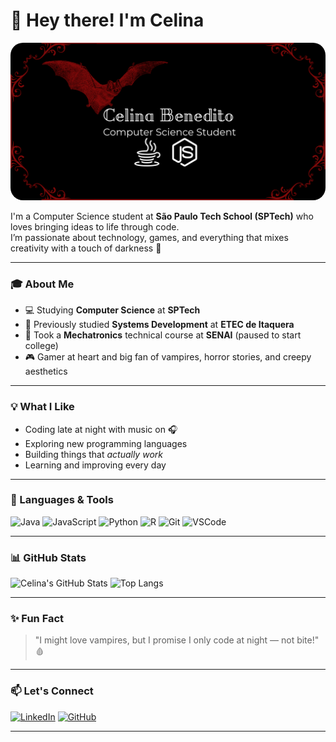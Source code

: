 # 🦇 Hey there! I'm Celina
<p align="center">
  <img src="https://github.com/CelinaBenedito/CelinaBenedito/blob/main/BannerCelina.png" width="800" alt="Celina Banner" style="border-radius: 20px;">
</p>

I'm a Computer Science student at **São Paulo Tech School (SPTech)** who loves bringing ideas to life through code.  
I’m passionate about technology, games, and everything that mixes creativity with a touch of darkness 👻  

---

### 🎓 About Me
- 💻 Studying **Computer Science** at **SPTech**  
- 🧩 Previously studied **Systems Development** at **ETEC de Itaquera**  
- 🤖 Took a **Mechatronics** technical course at **SENAI** (paused to start college)  
- 🎮 Gamer at heart and big fan of vampires, horror stories, and creepy aesthetics  

---

### 💡 What I Like
- Coding late at night with music on 🎧  
- Exploring new programming languages  
- Building things that *actually work*  
- Learning and improving every day  

---

### 🧰 Languages & Tools
![Java](https://img.shields.io/badge/Java-red?style=for-the-badge&logo=java&logoColor=white)
![JavaScript](https://img.shields.io/badge/JavaScript-yellow?style=for-the-badge&logo=javascript&logoColor=black)
![Python](https://img.shields.io/badge/Python-blue?style=for-the-badge&logo=python&logoColor=white)
![R](https://img.shields.io/badge/R-lightgrey?style=for-the-badge&logo=r&logoColor=white)
![Git](https://img.shields.io/badge/Git-orange?style=for-the-badge&logo=git&logoColor=white)
![VSCode](https://img.shields.io/badge/VS%20Code-0078d7?style=for-the-badge&logo=visual-studio-code&logoColor=white)

---

### 📊 GitHub Stats

![Celina's GitHub Stats](https://github-readme-stats.vercel.app/api?username=CelinaBenedito&show_icons=true&theme=dracula)
![Top Langs](https://github-readme-stats.vercel.app/api/top-langs/?username=CelinaBenedito&layout=compact&theme=dracula)

---

### ✨ Fun Fact
> "I might love vampires, but I promise I only code at night — not bite!" 🩸  

---

### 📫 Let's Connect
[![LinkedIn](https://img.shields.io/badge/LinkedIn-blue?style=for-the-badge&logo=linkedin)](https://www.linkedin.com/in/celina-benedito)
[![GitHub](https://img.shields.io/badge/GitHub-black?style=for-the-badge&logo=github)](https://github.com/CelinaBenedito)

---
